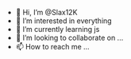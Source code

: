- 👋 Hi, I’m @Slax12K
- 👀 I’m interested in everything
- 🌱 I’m currently learning js 
- 💞️ I’m looking to collaborate on ...
- 📫 How to reach me ...

<!---
Slax12K/Slax12K is a ✨ special ✨ repository because its `README.md` (this file) appears on your GitHub profile.
You can click the Preview link to take a look at your changes.
--->
